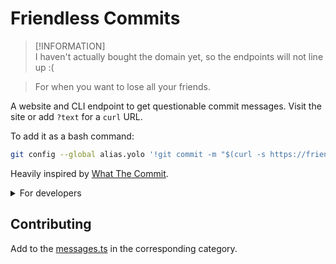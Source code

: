 # Friendless Commits

> [!INFORMATION]  
> I haven't actually bought the domain yet, so the endpoints will not line up :(

> For when you want to lose all your friends.

A website and CLI endpoint to get questionable commit messages. Visit the site or add `?text` for a `curl` URL.

To add it as a bash command:

```bash
git config --global alias.yolo '!git commit -m "$(curl -s https://friendlesscommits.dev/all?text)"' # you may replace "all" with "safe" or "unsafe"
```

Heavily inspired by [What The Commit](https://github.com/ngerakines/commitment).

<details>

<summary>For developers</summary>

## Running Locally

To launch the docker container, run:

```bash
docker-compose up
```

Or really whatever you want to do with docker. I'm no expert...

The server runs on port `3000` by default.

## Development

This project uses the bun JS runtime.

To start the development server run:

```bash
bun run dev
```

</details>

## Contributing

Add to the [messages.ts](src/assets/messages.ts) in the corresponding category.
